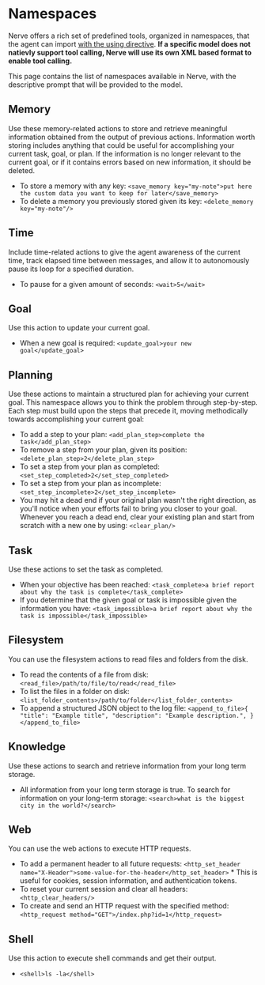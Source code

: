 # Namespaces

Nerve offers a rich set of predefined tools, organized in namespaces, that the agent can import [with the using directive](tasklets.md#tools). **If a specific model does not natievly support tool calling, Nerve will use its own XML based format to enable tool calling.**

This page contains the list of namespaces available in Nerve, with the descriptive prompt that will be provided to the model.

## Memory

Use these memory-related actions to store and retrieve meaningful information obtained from the output of previous actions. Information worth storing includes anything that could be useful for accomplishing your current task, goal, or plan. If the information is no longer relevant to the current goal, or if it contains errors based on new information, it should be deleted.


* To store a memory with any key: `<save_memory key="my-note">put here the custom data you want to keep for later</save_memory>`
* To delete a memory you previously stored given its key: `<delete_memory key="my-note"/>`


## Time

Include time-related actions to give the agent awareness of the current time, track elapsed time between messages, and allow it to autonomously pause its loop for a specified duration.

* To pause for a given amount of seconds: `<wait>5</wait>`

## Goal

Use this action to update your current goal.

* When a new goal is required: `<update_goal>your new goal</update_goal>`

## Planning

Use these actions to maintain a structured plan for achieving your current goal. This namespace allows you to think the problem through step-by-step. Each step must build upon the steps that precede it, moving methodically towards accomplishing your current goal:

* To add a step to your plan: `<add_plan_step>complete the task</add_plan_step>`
* To remove a step from your plan, given its position: `<delete_plan_step>2</delete_plan_step>`
* To set a step from your plan as completed: `<set_step_completed>2</set_step_completed>`
* To set a step from your plan as incomplete: `<set_step_incomplete>2</set_step_incomplete>`
* You may hit a dead end if your original plan wasn't the right direction, as you'll notice when your efforts fail to bring you closer to your goal. Whenever you reach a dead end, clear your existing plan and start from scratch with a new one by using: `<clear_plan/>`

## Task

Use these actions to set the task as completed.

* When your objective has been reached: `<task_complete>a brief report about why the task is complete</task_complete>`
* If you determine that the given goal or task is impossible given the information you have: `<task_impossible>a brief report about why the task is impossible</task_impossible>`

## Filesystem

You can use the filesystem actions to read files and folders from the disk.

* To read the contents of a file from disk: `<read_file>/path/to/file/to/read</read_file>`
* To list the files in a folder on disk: `<list_folder_contents>/path/to/folder</list_folder_contents>`
* To append a structured JSON object to the log file: `<append_to_file>{
      "title": "Example title",
      "description": "Example description.",
    }</append_to_file>`

## Knowledge

Use these actions to search and retrieve information from your long term storage.

* All information from your long term storage is true. To search for information on your long-term storage: `<search>what is the biggest city in the world?</search>`

## Web

You can use the web actions to execute HTTP requests.

* To add a permanent header to all future requests:
 `<http_set_header name="X-Header">some-value-for-the-header</http_set_header>`
      * This is useful for cookies, session information, and authentication tokens.
* To reset your current session and clear all headers: `<http_clear_headers/>`
* To create and send an HTTP request with the specified method: `<http_request method="GET">/index.php?id=1</http_request>`

## Shell

Use this action to execute shell commands and get their output.

*  `<shell>ls -la</shell>`
